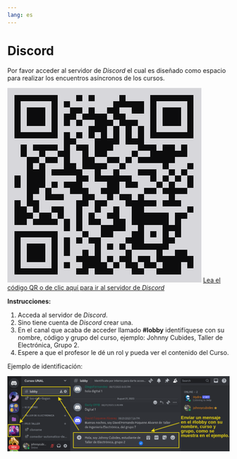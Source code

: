 ```yaml
---
lang: es
---
```


# Discord

Por favor acceder al servidor de _Discord_ el cual es diseñado como espacio
para realizar los encuentros asíncronos de los cursos.

![QR servidor de Discord](img/main/qrcode_discord-gg.svg)
[Lea el código QR o de clic aquí para ir al servidor de _Discord_](https://discord.gg/vWtMUphtrY)

**Instrucciones:**

1. Acceda al servidor de _Discord_.
2. Sino tiene cuenta de _Discord_ crear una.
3. En el canal que acaba de acceder llamado **#lobby** identifíquese con su
   nombre, código y grupo del curso, ejemplo: Johnny Cubides, Taller de
   Electrónica, Grupo 2.
4. Espere a que el profesor le dé un rol y pueda ver el contenido del Curso.

Ejemplo de identificación:

![discord ejemplo](img/main/discord-ejemplo.png)
